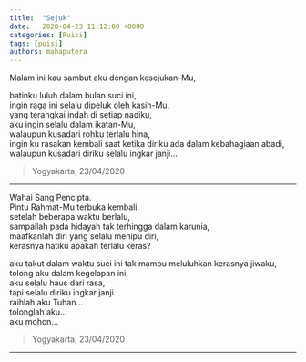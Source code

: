 ```yaml
---
title:  "Sejuk"
date:   2020-04-23 11:12:00 +0000
categories: [Puisi]
tags: [puisi]
authors: mahaputera
---
```


Malam ini kau sambut aku dengan kesejukan-Mu,  

batinku luluh dalam bulan suci ini,  
ingin raga ini selalu dipeluk oleh kasih-Mu,  
yang terangkai indah di setiap nadiku,  
aku ingin selalu dalam ikatan-Mu,  
walaupun kusadari rohku terlalu hina,  
ingin ku rasakan kembali saat ketika diriku ada dalam kebahagiaan abadi,  
walaupun kusadari diriku selalu ingkar janji...  

>Yogyakarta, 23/04/2020  


<hr>

Wahai Sang Pencipta.  
Pintu Rahmat-Mu terbuka kembali.  
setelah beberapa waktu berlalu,  
sampailah pada hidayah tak terhingga dalam karunia,  
maafkanlah diri yang selalu menipu diri,   
kerasnya hatiku apakah terlalu keras?

aku takut dalam waktu suci ini tak mampu meluluhkan kerasnya jiwaku,  
tolong aku dalam kegelapan ini,  
aku selalu haus dari rasa,  
tapi selalu diriku ingkar janji...  
raihlah aku Tuhan...  
tolonglah aku...  
aku mohon...  

>Yogyakarta, 23/04/2020  

<hr>

